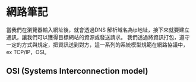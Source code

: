 # 網路筆記

當我們在瀏覽器輸入網址後，就會透過DNS 解析域名為ip地址，接下來就要建立通訊，讓我們可以獲得目標網站的資源或發送請求。
我們透過將資訊打包，遵守一定的方式與規定，把資訊送到對方，這一系列的系統模型規範在網路協議中，ex TCP/IP，OSI。

## OSI (Systems Interconnection model)


